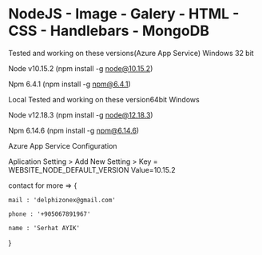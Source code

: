 # NodeJS - Image - Galery - HTML - CSS - Handlebars - MongoDB
Tested and working on these versions(Azure App Service) Windows 32 bit

Node v10.15.2 (npm install -g node@10.15.2)

Npm 6.4.1 (npm install -g npm@6.4.1)

Local Tested and working on these version64bit Windows

Node v12.18.3 (npm install -g node@12.18.3)

Npm 6.14.6 (npm install -g npm@6.14.6)

Azure App Service Configuration

Aplication Setting >  Add New Setting  >  Key  =  WEBSITE_NODE_DEFAULT_VERSION Value=10.15.2


contact for more => { 
  
    mail : 'delphizonex@gmail.com'
  
    phone : '+905067891967'
  
    name : 'Serhat AYIK'
}

